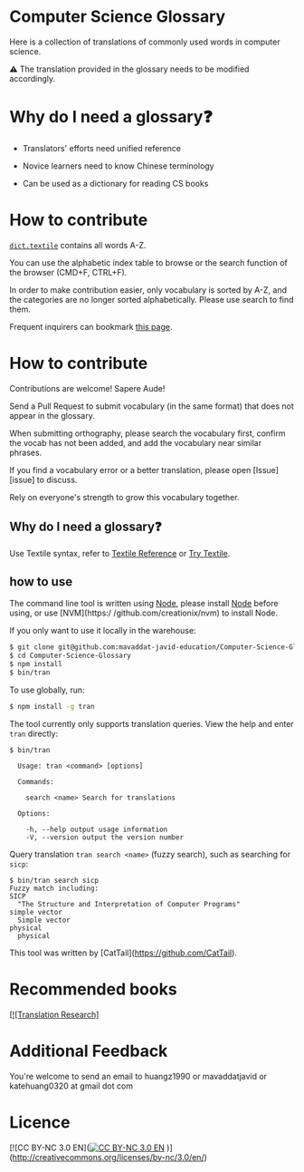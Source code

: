 # Computer Science Glossary

Here is a collection of translations of commonly used words in computer science.

**⚠** The translation provided in the glossary needs to be modified accordingly.

# Why do I need a glossary❓

* Translators' efforts need unified reference

* Novice learners need to know Chinese terminology

* Can be used as a dictionary for reading CS books

# How to contribute

[`dict.textile`](dict.textile) contains all words A-Z.

You can use the alphabetic index table to browse or the search function of the browser (CMD+F, CTRL+F).

In order to make contribution easier, only vocabulary is sorted by A-Z, and the categories are no longer sorted alphabetically. Please use search to find them.

Frequent inquirers can bookmark [this page](https://github.com/mavaddat-javid-education/Computer-Science-Glossary/blob/master/dict.textile).

# How to contribute

Contributions are welcome! Sapere Aude!

Send a Pull Request to submit vocabulary (in the same format) that does not appear in the glossary.

When submitting orthography, please search the vocabulary first, confirm the vocab has not been added, and add the vocabulary near similar phrases.

If you find a vocabulary error or a better translation, please open \[Issue\]\[issue\] to discuss.

Rely on everyone's strength to grow this vocabulary together.

## Why do I need a glossary❓

Use Textile syntax, refer to [Textile Reference](http://redcloth.org/hobix.com/textile/) or [Try Textile](http://textile.thresholdstate.com/).

## how to use

The command line tool is written using [Node](http://nodejs.org/), please install [Node](http://nodejs.org/download/) before using, or use \[NVM\](https:/ /github.com/creationix/nvm) to install Node.

If you only want to use it locally in the warehouse:

```bash
$ git clone git@github.com:mavaddat-javid-education/Computer-Science-Glossary.git
$ cd Computer-Science-Glossary
$ npm install
$ bin/tran
```

To use globally, run:

```bash
$ npm install -g tran
```

The tool currently only supports translation queries. View the help and enter `tran` directly:

```
$ bin/tran

  Usage: tran <command> [options]

  Commands:

    search <name> Search for translations

  Options:

    -h, --help output usage information
    -V, --version output the version number
```

Query translation `tran search <name>` (fuzzy search), such as searching for `sicp`:

```
$ bin/tran search sicp
Fuzzy match including:
SICP
  "The Structure and Interpretation of Computer Programs"
simple vector
  Simple vector
physical
  physical
```

This tool was written by \[CatTail\](https://github.com/CatTail).

# Recommended books

[[![Translation Research]](http://book.douban.com/subject/1234604/)

# Additional Feedback

You're welcome to send an email to huangz1990 or mavaddatjavid or katehuang0320 at gmail dot com

# Licence

[![CC BY-NC 3.0 EN]([![CC BY-NC 3.0 EN](http://i.creativecommons.org/l/by-nc/3.0/cn/88x31.png)](http://creativecommons.org/licenses/by-nc/3.0/en/)
)](http://creativecommons.org/licenses/by-nc/3.0/en/)


